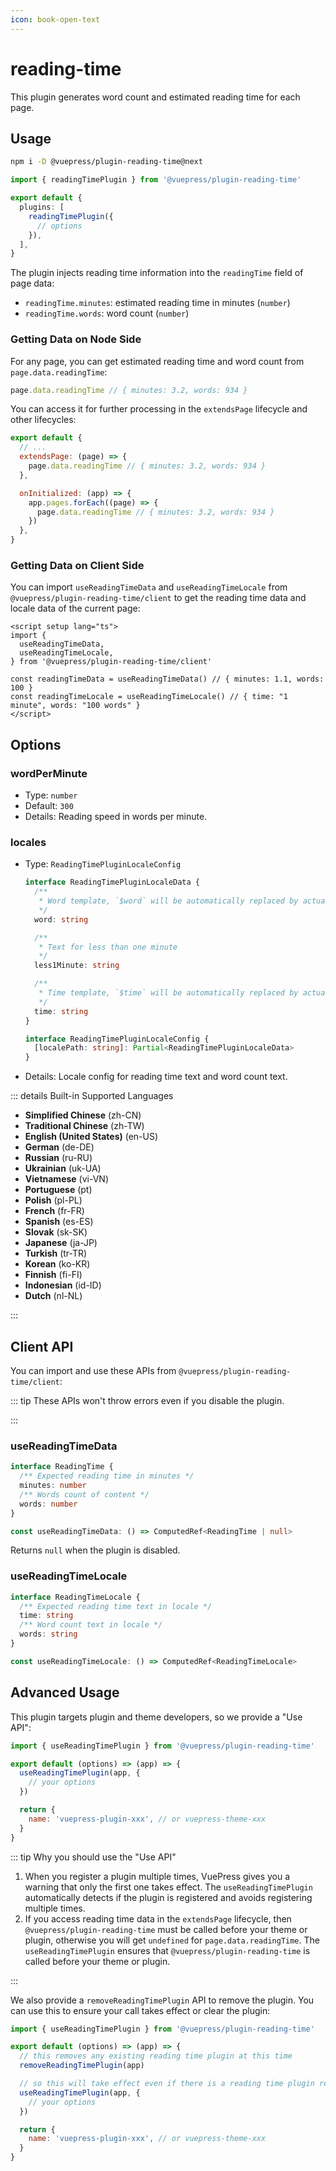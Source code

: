 ```yaml
---
icon: book-open-text
---
```


# reading-time

<NpmBadge package="@vuepress/plugin-reading-time" />

This plugin generates word count and estimated reading time for each page.

## Usage

```bash
npm i -D @vuepress/plugin-reading-time@next
```

```ts title=".vuepress/config.ts"
import { readingTimePlugin } from '@vuepress/plugin-reading-time'

export default {
  plugins: [
    readingTimePlugin({
      // options
    }),
  ],
}
```

The plugin injects reading time information into the `readingTime` field of page data:

- `readingTime.minutes`: estimated reading time in minutes (`number`)
- `readingTime.words`: word count (`number`)

### Getting Data on Node Side

For any page, you can get estimated reading time and word count from `page.data.readingTime`:

```ts
page.data.readingTime // { minutes: 3.2, words: 934 }
```

You can access it for further processing in the `extendsPage` lifecycle and other lifecycles:

```js
export default {
  // ...
  extendsPage: (page) => {
    page.data.readingTime // { minutes: 3.2, words: 934 }
  },

  onInitialized: (app) => {
    app.pages.forEach((page) => {
      page.data.readingTime // { minutes: 3.2, words: 934 }
    })
  },
}
```

### Getting Data on Client Side

You can import `useReadingTimeData` and `useReadingTimeLocale` from `@vuepress/plugin-reading-time/client` to get the reading time data and locale data of the current page:

```vue
<script setup lang="ts">
import {
  useReadingTimeData,
  useReadingTimeLocale,
} from '@vuepress/plugin-reading-time/client'

const readingTimeData = useReadingTimeData() // { minutes: 1.1, words: 100 }
const readingTimeLocale = useReadingTimeLocale() // { time: "1 minute", words: "100 words" }
</script>
```

## Options

### wordPerMinute

- Type: `number`
- Default: `300`
- Details: Reading speed in words per minute.

### locales

- Type: `ReadingTimePluginLocaleConfig`

  ```ts
  interface ReadingTimePluginLocaleData {
    /**
     * Word template, `$word` will be automatically replaced by actual words
     */
    word: string

    /**
     * Text for less than one minute
     */
    less1Minute: string

    /**
     * Time template, `$time` will be automatically replaced by actual time
     */
    time: string
  }

  interface ReadingTimePluginLocaleConfig {
    [localePath: string]: Partial<ReadingTimePluginLocaleData>
  }
  ```

- Details: Locale config for reading time text and word count text.

::: details Built-in Supported Languages

- **Simplified Chinese** (zh-CN)
- **Traditional Chinese** (zh-TW)
- **English (United States)** (en-US)
- **German** (de-DE)
- **Russian** (ru-RU)
- **Ukrainian** (uk-UA)
- **Vietnamese** (vi-VN)
- **Portuguese** (pt)
- **Polish** (pl-PL)
- **French** (fr-FR)
- **Spanish** (es-ES)
- **Slovak** (sk-SK)
- **Japanese** (ja-JP)
- **Turkish** (tr-TR)
- **Korean** (ko-KR)
- **Finnish** (fi-FI)
- **Indonesian** (id-ID)
- **Dutch** (nl-NL)

:::

## Client API

You can import and use these APIs from `@vuepress/plugin-reading-time/client`:

::: tip These APIs won't throw errors even if you disable the plugin.

:::

### useReadingTimeData

```ts
interface ReadingTime {
  /** Expected reading time in minutes */
  minutes: number
  /** Words count of content */
  words: number
}

const useReadingTimeData: () => ComputedRef<ReadingTime | null>
```

Returns `null` when the plugin is disabled.

### useReadingTimeLocale

```ts
interface ReadingTimeLocale {
  /** Expected reading time text in locale */
  time: string
  /** Word count text in locale */
  words: string
}

const useReadingTimeLocale: () => ComputedRef<ReadingTimeLocale>
```

## Advanced Usage

This plugin targets plugin and theme developers, so we provide a "Use API":

```js title="your plugin or theme entry"
import { useReadingTimePlugin } from '@vuepress/plugin-reading-time'

export default (options) => (app) => {
  useReadingTimePlugin(app, {
    // your options
  })

  return {
    name: 'vuepress-plugin-xxx', // or vuepress-theme-xxx
  }
}
```

::: tip Why you should use the "Use API"

1. When you register a plugin multiple times, VuePress gives you a warning that only the first one takes effect. The `useReadingTimePlugin` automatically detects if the plugin is registered and avoids registering multiple times.
1. If you access reading time data in the `extendsPage` lifecycle, then `@vuepress/plugin-reading-time` must be called before your theme or plugin, otherwise you will get `undefined` for `page.data.readingTime`. The `useReadingTimePlugin` ensures that `@vuepress/plugin-reading-time` is called before your theme or plugin.

:::

We also provide a `removeReadingTimePlugin` API to remove the plugin. You can use this to ensure your call takes effect or clear the plugin:

```js title="your plugin or theme entry"
import { useReadingTimePlugin } from '@vuepress/plugin-reading-time'

export default (options) => (app) => {
  // this removes any existing reading time plugin at this time
  removeReadingTimePlugin(app)

  // so this will take effect even if there is a reading time plugin registered before
  useReadingTimePlugin(app, {
    // your options
  })

  return {
    name: 'vuepress-plugin-xxx', // or vuepress-theme-xxx
  }
}
```
